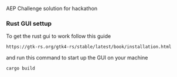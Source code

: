AEP Challenge solution for hackathon






### Rust GUI settup
To get the rust gui to work follow this guide
```
https://gtk-rs.org/gtk4-rs/stable/latest/book/installation.html
```
and run this command to start up the GUI on your machine
```
cargo build
```
